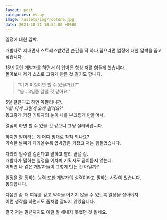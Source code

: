 ```yaml
---
layout: post
categories: essay
image: /assets/img/rootone.jpg
date: 2021-10-21 10:54:00 +0900
---
```


일정에 대한 압박.

개발자로 지내면서 스트레스받았던 순간을 딱 하나 꼽으라면 일정에 대한 압박을 꼽고 싶습니다.

15년 동안 개발자를 하면서 이 압박은 항상 저를 힘들게 했습니다.  
돌아보니 제가 스스로 그렇게 만든 것 같기도 합니다.

> "이거 며칠이면 할 수 있을까요?"  
> "음.. 3일쯤 걸릴 것 같아요."

5일 걸린다고 하면 쪽팔리니깐.  
*'에? 이게 그렇게 오래 걸려요?'*  
동그랗게 커진 기획자의 눈이 나를 부끄럽게 만들어서.

열심히 하면 할 수 있을 것 같으니 그냥 질러버립니다.

하지만 일이라는 게 어디 맘대로 착착 되나요?  
약속한 날짜가 다가올수록 압박감은 커졌고 저는 힘들었습니다.

차라리 일주일 걸린다고 말하고 빨리 끝낼 걸.  
개발자가 말하는 일정을 어차피 기획자도 곧이듣지 않는데.  
어쩌면 나 같은 개발자들이 그렇게 만든 건 아닐까?

일정을 잘 정하는 능력 또한 개발자의 실력이라고 말하는 사람이 있습니다.  
동의합니다.

다음엔 좀 더 여유를 갖고 약속을 어기지 않을 수 있도록 일정을 잡아야지.  
이런 생각을 하면서도 좀처럼 잘되지 않았습니다.

결국 저는 말년까지도 이걸 잘 해내지 못했던 것 같네요.